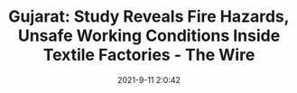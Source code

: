 ---
"title": "Gujarat: Study Reveals Fire Hazards, Unsafe Working Conditions Inside Textile Factories - The Wire"
"date": "2021-9-11 2:0:42"
"feed_name": "GOOGLENEWSINDUSTRIAL"
"feed_website": "https://news.google.com/search?q=industrial%2Bincident&hl=en-US&gl=US&ceid=US:en"
"feed_rss": "https://news.google.com/rss/search?q=industrial%2Bincident&hl=en-US&gl=US&ceid=US:en"
"link": "https://thewire.in/labour/gujarat-study-reveals-fire-hazards-unsafe-working-conditions-inside-textile-factories"
"file": "_posts/2021-1-1-fc0715755f86038f8f6db91000eff0c5190e22a4.md"
"accident": "1"
"drilling": "1"
"dead": "0"
"injured": "0"
---